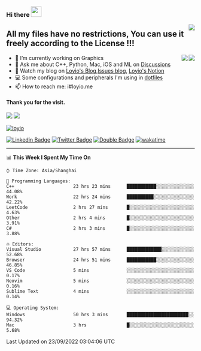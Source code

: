 <h3 align="left">Hi there <img src="https://media.giphy.com/media/hvRJCLFzcasrR4ia7z/giphy.gif" width="28"></h3>
<a align="right" href="https://github.com/loyio/loyio/blob/master/STAR/README.md"><img align="right" src="https://img.shields.io/badge/LOYIO-STAR-green" /></a>

## All my files have no restrictions, You can use it freely according to the License !!!

<a href="https://github.com/loyio#gh-light-mode-only">
     <img align="right"  src="https://loy-readme.vercel.app/api/top-langs/?username=loyio&langs_count=6&hide=css,html,jupyter%20notebook" />
</a>

<a href="https://github.com/loyio#gh-dark-mode-only">
  <img align="right"  src="https://loy-readme.vercel.app/api/top-langs/?username=loyio&langs_count=6&theme=slateorange&hide=css,html,jupyter%20notebook" />
</a>



- 🔭 I’m currently working on Graphics
- 💬 Ask me about C++, Python, Mac, iOS and ML on [Discussions](https://github.com/loyio/blog/discussions)
- 📔 Watch my blog on [Loyio's Blog](https://loyio.me),[Issues blog](https://github.com/loyio/blog/issues), [Loyio's Notion](https://loyio.notion.site/loyio/Loyio-s-Dashboard-2f56bd29222a445ea9d9e8802a1ac83b)
- 💻 Some configurations and peripherals I'm using in [dotfiles](https://github.com/loyio/dotfiles)
- 📫 How to reach me: i#loyio.me


#### Thank you for the visit.
<img src="http://profile-counter.glitch.me/loyio/count.svg" />

<img src="https://loy-readme.vercel.app/api?username=loyio&show_icons=true&hide=stars&include_all_commits=true&hide_title=true&theme=slateorange" />

     

[![loyio](https://github-profile-trophy.vercel.app/?username=loyio&theme=onedark&column=4)](https://github.com/loyio)

[![Linkedin Badge](https://img.shields.io/badge/-@loyio-0077b5?style=flat-square&logo=Linkedin&logoColor=white&labelColor=0077b5&link=https://www.linkedin.com/in/loyio-hex-363172158/)](https://www.linkedin.com/in/loyio-hex-363172158/)
[![Twitter Badge](https://img.shields.io/badge/-@loyiome-1ca0f1?style=flat-square&labelColor=1ca0f1&logo=twitter&logoColor=white&link=https://twitter.com/loyiome)](https://twitter.com/loyiome)
[![Double Badge](https://img.shields.io/badge/@loyio-007722?style=flat&logo=Douban&logoColor=white)](https://www.douban.com/people/susmote)
[![wakatime](https://wakatime.com/badge/user/c0ddc104-5a20-41d1-ab9a-c4d9ea20a4d9.svg)](https://wakatime.com/@c0ddc104-5a20-41d1-ab9a-c4d9ea20a4d9)

-------
<!--START_SECTION:waka-->
📊 **This Week I Spent My Time On** 

```text
⌚︎ Time Zone: Asia/Shanghai

💬 Programming Languages: 
C++                      23 hrs 23 mins      ███████████░░░░░░░░░░░░░░   44.08% 
Work                     22 hrs 24 mins      ██████████░░░░░░░░░░░░░░░   42.22% 
LeetCode                 2 hrs 27 mins       █░░░░░░░░░░░░░░░░░░░░░░░░   4.63% 
Other                    2 hrs 4 mins        █░░░░░░░░░░░░░░░░░░░░░░░░   3.91% 
C#                       2 hrs 3 mins        █░░░░░░░░░░░░░░░░░░░░░░░░   3.88%

🔥 Editors: 
Visual Studio            27 hrs 57 mins      █████████████░░░░░░░░░░░░   52.68% 
Browser                  24 hrs 51 mins      ███████████░░░░░░░░░░░░░░   46.85% 
VS Code                  5 mins              ░░░░░░░░░░░░░░░░░░░░░░░░░   0.17% 
Neovim                   5 mins              ░░░░░░░░░░░░░░░░░░░░░░░░░   0.16% 
Sublime Text             4 mins              ░░░░░░░░░░░░░░░░░░░░░░░░░   0.14%

💻 Operating System: 
Windows                  50 hrs 3 mins       ███████████████████████░░   94.32% 
Mac                      3 hrs               █░░░░░░░░░░░░░░░░░░░░░░░░   5.68%

```


 Last Updated on 23/09/2022 03:04:06 UTC
<!--END_SECTION:waka-->
